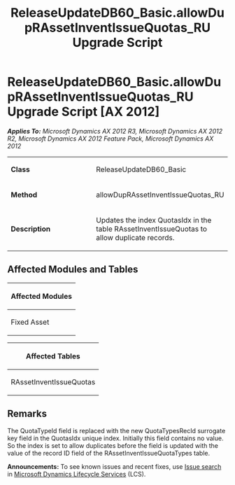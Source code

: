 ﻿---
title: ReleaseUpdateDB60_Basic.allowDupRAssetInventIssueQuotas_RU Upgrade Script
TOCTitle: ReleaseUpdateDB60_Basic.allowDupRAssetInventIssueQuotas_RU Upgrade Script
ms:assetid: 8adf021a-8689-12e5-cdb7-406ff5386f10
ms:mtpsurl: https://msdn.microsoft.com/en-us/library/JJ736410(v=AX.60)
ms:contentKeyID: 49709600
ms.date: 05/18/2015
mtps_version: v=AX.60
---

# ReleaseUpdateDB60\_Basic.allowDupRAssetInventIssueQuotas\_RU Upgrade Script [AX 2012]


_**Applies To:** Microsoft Dynamics AX 2012 R3, Microsoft Dynamics AX 2012 R2, Microsoft Dynamics AX 2012 Feature Pack, Microsoft Dynamics AX 2012_

<table>
<colgroup>
<col style="width: 50%" />
<col style="width: 50%" />
</colgroup>
<tbody>
<tr class="odd">
<td><p><strong>Class</strong></p></td>
<td><p>ReleaseUpdateDB60_Basic</p></td>
</tr>
<tr class="even">
<td><p><strong>Method</strong></p></td>
<td><p>allowDupRAssetInventIssueQuotas_RU</p></td>
</tr>
<tr class="odd">
<td><p><strong>Description</strong></p></td>
<td><p>Updates the index QuotasIdx in the table RAssetInventIssueQuotas to allow duplicate records.</p></td>
</tr>
</tbody>
</table>


## Affected Modules and Tables

<table>
<colgroup>
<col style="width: 100%" />
</colgroup>
<thead>
<tr class="header">
<th><p>Affected Modules</p></th>
</tr>
</thead>
<tbody>
<tr class="odd">
<td><p>Fixed Asset</p></td>
</tr>
</tbody>
</table>


<table>
<colgroup>
<col style="width: 100%" />
</colgroup>
<thead>
<tr class="header">
<th><p>Affected Tables</p></th>
</tr>
</thead>
<tbody>
<tr class="odd">
<td><p>RAssetInventIssueQuotas</p></td>
</tr>
</tbody>
</table>


## Remarks

The QuotaTypeId field is replaced with the new QuotaTypesRecId surrogate key field in the QuotasIdx unique index. Initially this field contains no value. So the index is set to allow duplicates before the field is updated with the value of the record ID field of the RAssetInventIssueQuotaTypes table.

  
**Announcements:** To see known issues and recent fixes, use [Issue search](http://go.microsoft.com/fwlink/?linkid=389258) in [Microsoft Dynamics Lifecycle Services](http://go.microsoft.com/fwlink/?linkid=306505) (LCS).


